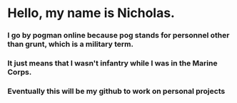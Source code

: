 # Hello, my name is Nicholas.
### I go by pogman online because pog stands for personnel other than grunt, which is a military term.
### It just means that I wasn't infantry while I was in the Marine Corps.
### Eventually this will be my github to work on personal projects

<!---
pogman1234/pogman1234 is a ✨ special ✨ repository because its `README.md` (this file) appears on your GitHub profile.
You can click the Preview link to take a look at your changes.
--->
